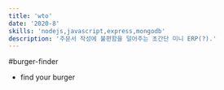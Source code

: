 ```yaml
---
title: 'wto'
date: '2020-8'
skills: 'nodejs,javascript,express,mongodb'
description: '주문서 작성에 불편함을 덜어주는 초간단 미니 ERP(?).'
---
```


#burger-finder

- find your burger